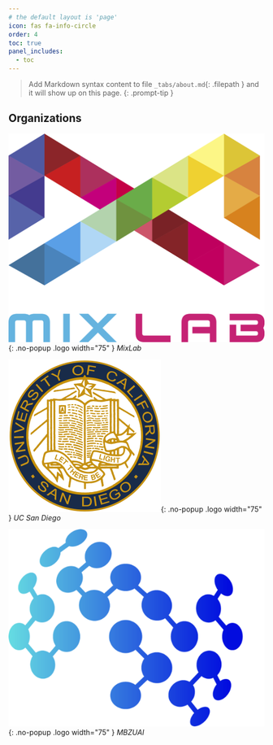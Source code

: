 ```yaml
---
# the default layout is 'page'
icon: fas fa-info-circle
order: 4
toc: true
panel_includes:
  - toc
---
```


> Add Markdown syntax content to file `_tabs/about.md`{: .filepath } and it will show up on this page.
{: .prompt-tip }
## Organizations

<div class="fit-content grid grid-cols-3 m-auto gap-4" markdown="1">

![MixLab](/assets/img/mixlab-logo.png){: .no-popup .logo width="75" }
_MixLab_

![UC San Diego](/assets/img/ucsd-logo.png){: .no-popup .logo width="75" }
_UC San Diego_

![MBZUAI](/assets/img/mbzuai-logo.png){: .no-popup .logo width="75" }
_MBZUAI_

</div>
